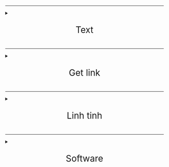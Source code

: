 ***

<details><summary><span style="font-size:2em;"><p align="center">Text</p></span></summary>

<p><a href="http://txt.do/53bv4">http://txt.do/53bv4</a></p>

<p><a href="https://github.com/meav/meav.github.io">https://github.com/meav/meav.github.io</a></p>

<p><a href="https://github.com/meav/text">https://github.com/meav/text</a></p>

<p><a href="https://github.com/meav/text/releases/latest">https://github.com/meav/text/releases/latest</a></p>

</details>

***

<details><summary><span style="font-size:2em;"><p align="center">Get link</p></span></summary>

<p><a href="https://linksvip.net/">https://linksvip.net/</a></p>

<p><a href="http://taive.cf/">http://taive.cf/</a></p>

</details>

***

<details><summary><span style="font-size:2em;"><p align="center">Linh tinh</p></span></summary>

<details><summary><span style="font-size:1.2em;"> Milan</span></summary>

<p></p>

<p><a href="https://www.fullmatchesandshows.com/">https://www.fullmatchesandshows.com/</a></p>

<p><a href="http://www.replaymatches.com/">http://www.replaymatches.com/</a></p>

<p><a href="https://www.google.com/search?q=ac+milan#sie=t;/m/011v3;2;/m/03zv9;mt;fp;1;;">https://www.google.com/search?q=ac+milan#sie=t;/m/011v3;2;/m/03zv9;mt;fp;1;;</a></p>

<p><a href="https://www.fotmob.com/teams/8564/fixtures/">https://www.fotmob.com/teams/8564/fixtures/</a></p>

<p><a href="https://www.transfermarkt.com/ac-mailand/alletransfers/verein/5">https://www.transfermarkt.com/ac-mailand/alletransfers/verein/5</a></p>

**

</details>

<p></p>

<details><summary><span style="font-size:1.2em;"> Sport Livestream</span></summary>
  
<p></p>

<p><a href="https://www.footybite.com">https://www.footybite.com</a></p>

<p><a href="https://acelisting.in/">https://acelisting.in/</a></p>

<p><a href="gg.gg/8zy29">gg.gg/8zy29</a></p>

**

</details>

<p></p>

<p><a href="http://www.mappedometer.com">http://www.mappedometer.com</a></p>

<p><a href="http://www.oxfordlearnersdictionaries.com">http://www.oxfordlearnersdictionaries.com</a></p>

<p><a href="https://www.rabb.it/">https://www.rabb.it/</a></p>

<p><a href="http://mirror.ufs.ac.za/">http://mirror.ufs.ac.za/</a></p>

<p><a href="https://sourceforge.net/projects/thumbapps/files/">https://sourceforge.net/projects/thumbapps/files/</a></p>

<p><a href="http://www.fakenamegenerator.com/">http://www.fakenamegenerator.com/</a></p>

<p><a href="https://login.teamviewer.com/connect/Flash">https://login.teamviewer.com/connect/Flash</a></p>

<p><a href="http://sachxua.net/forum/index.php?topic=16946.0">http://sachxua.net/forum/index.php?topic=16946.0</a></p>

<p><a href="http://thuvienphapluat.vn/">http://thuvienphapluat.vn/</a></p>

<p><a href="https://www.giaiphapexcel.com/diendan/forums/">https://www.giaiphapexcel.com/diendan/forums/</a></p>

<details><summary><span style="font-size:1.2em;"> Phim</span></summary>

<p></p>

<p><a href="https://www.fshare.vn/folder/RNN23YCG3Q8L">https://www.fshare.vn/folder/RNN23YCG3Q8L</a></p>

<p><a href="https://traibap.wordpress.com/2011/06/08/76/">https://traibap.wordpress.com/2011/06/08/76/</a></p>

<p><a href="http://www.boxofficemojo.com/franchises/chart/?id=starwars.htm">http://www.boxofficemojo.com/franchises/chart/?id=starwars.htm</a></p>

<p><a href="http://www.boxofficemojo.com/franchises/chart/?id=avengers.htm">http://www.boxofficemojo.com/franchises/chart/?id=avengers.htm</a></p>

**

</details>

<p></p>

<details><summary><span style="font-size:1.2em;"> Nhac</span></summary>

<p></p>

<p><a href="http://itdmusic.me/">http://itdmusic.me/</a></p>

<p><a href="https://ifxd.bid/">https://ifxd.bid/</a></p>

<p><a href="http://www.jpopflac.com/">http://www.jpopflac.com/</a></p>

<p><a href="http://digitalk7.com/">http://digitalk7.com/</a></p>

<p><a href="https://ketnoidamme.vn/threads/tong-hop-nhung-ca-khuc-nhac-hoa-hay-nhat.1460/">https://ketnoidamme.vn/threads/tong-hop-nhung-ca-khuc-nhac-hoa-hay-nhat.1460/</a></p>

<p><a href="https://tieba.baidu.com/p/4100164746">https://tieba.baidu.com/p/4100164746</a></p>

<p>Pass:oricon</p>

<p><a href="http://tieba.baidu.com/p/4157572241">http://tieba.baidu.com/p/4157572241</a></p>

<p><a href="http://www.162wp.com/yinle/2014-12-23/7915.html">http://www.162wp.com/yinle/2014-12-23/7915.html</a></p>

**

</details>

<p></p>

<details><summary><span style="font-size:1.2em;"> ebook</span></summary>

<p></p>

<p><a href="http://www.ebook777.com/">http://www.ebook777.com/</a></p>

<p><a href="https://www.facebook.com/hashtag/ebolicebook">https://www.facebook.com/hashtag/ebolicebook</a></p>

<p><a href="https://www.facebook.com/hashtag/ebolicelite">https://www.facebook.com/hashtag/ebolicelite</a></p>

<p><a href="https://www.wattpad.com/user/gabriel931000">https://www.wattpad.com/user/gabriel931000</a></p>

<details><summary><span style="font-size:1.2em;"> tve-4u</span></summary>

<p></p>

<p><a href="http://tve-4u.org/threads/bo-gia-mario-puzo-doan-tu-huyen-trinh-huy-ninh.27205/">http://tve-4u.org/threads/bo-gia-mario-puzo-doan-tu-huyen-trinh-huy-ninh.27205/</a></p>

<p><a href="http://tve-4u.org/threads/den-khong-hat-bong-watanabe-junichi-tu-sach-tinh-hoa-van-hoc.9656/">http://tve-4u.org/threads/den-khong-hat-bong-watanabe-junichi-tu-sach-tinh-hoa-van-hoc.9656/</a></p>

<p><a href="http://tve-4u.org/threads/thanh-tri-archibald-joseph-cronin.10120/">http://tve-4u.org/threads/thanh-tri-archibald-joseph-cronin.10120/</a></p>

<p><a href="http://tve-4u.org/threads/thay-lang-tadeusz-dolega-mostowicz.14248/">http://tve-4u.org/threads/thay-lang-tadeusz-dolega-mostowicz.14248/</a></p>

**

</details>

</details>

<p></p>

<details><summary><span style="font-size:1.2em;"> Celtic Woman</span></summary>

<p></p>

<p><a href="http://tieba.baidu.com/p/3840006456">http://tieba.baidu.com/p/3840006456</a></p>

<p><a href="http://tieba.baidu.com/p/3263526797">http://tieba.baidu.com/p/3263526797</a></p>

<p><a href="http://tieba.baidu.com/p/2741106090">http://tieba.baidu.com/p/2741106090</a></p>

<p><a href="http://tieba.baidu.com/p/4853103946">http://tieba.baidu.com/p/4853103946</a></p>

<p><a href="https://www.fshare.vn/file/T60H1HW3BT">https://www.fshare.vn/file/T60H1HW3BT</a></p>

<p><a href="https://www.fshare.vn/file/3J88719XM4EEJ73">https://www.fshare.vn/file/3J88719XM4EEJ73</a></p>

</details>

</details>

***

<details><summary><span style="font-size:2em;"><p align="center">Software</p></span></summary>

<p><a href="https://docs.google.com/spreadsheets/d/1o5dmOw8jBCVGxFmlMOsKgoIKULMY7tk-TCSz67IJMc4/pubhtml#">https://docs.google.com/spreadsheets/d/1o5dmOw8jBCVGxFmlMOsKgoIKULMY7tk-TCSz67IJMc4/pubhtml#</a></p>

<p><a href="https://cloud.mail.ru/public/Mv44/8Srx3zLUZ/Windows%2010%20IoT%20Core%2C%20Version%201809%20-%20MSDN/">https://cloud.mail.ru/public/Mv44/8Srx3zLUZ/Windows%2010%20IoT%20Core%2C%20Version%201809%20-%20MSDN/</a></p>

<details><summary><span style="font-size:1.2em;"> Task Scheduler</span></summary>

<p></p>

<p>C:\Users\aa\Documents\WW1\ConEmuPack.171025\ConEmu.exe /MIN /Title ConEmu</p>

<p>Fan case.bat</p>

<p>@Echo off</p>

<p>cmd.exe /c start /min "" "C:\Windows\notepad.exe" "C:\Users\a\Documents\(Empty)\WW\Fan case.txt"</p>

<p>explorer "D:\Me Doanh\TH Tu Liem"</p>

<p><a href="https://social.technet.microsoft.com/Forums/windows/en-US/0462579d-780a-460a-befd-90f755e902aa/how-to-schedule-a-task-on-resume-from-sleep?forum=itprovistaapps">https://social.technet.microsoft.com/Forums/windows/en-US/0462579d-780a-460a-befd-90f755e902aa/how-to-schedule-a-task-on-resume-from-sleep?forum=itprovistaapps</a></p>

<p>Triggers</p>

<p>Begin the task: "On an event"</p>

<p>Log: System</p>

<p>Source: Power-Troubleshooter</p>

<p>Event ID: 1</p>

**

</details>

<p></p>

<details><summary><span style="font-size:1.2em;"> ConEmu</span></summary>

<p></p>

<p><a href="https://github.com/Maximus5/ConEmu">https://github.com/Maximus5/ConEmu</a></p>

<p><a href="https://github.com/Maximus5/ConEmu/issues/1120">https://github.com/Maximus5/ConEmu/issues/1120</a></p>

<details><summary><span style="font-size:1.2em;"> Tweaking the CmdInit.cmd file:</span></summary>

<p></p>

<p>Remove this: set ConEmuPrompt0=$E[m$E[32m$E]9;8;"USERNAME"$E\@$E]9;8;"COMPUTERNAME"$E\$S</p>

<p>Edit last line to: PROMPT $E[23B$E[23A%ConEmuPrompt1%%ConEmuPrompt2%%ConEmuPrompt3%</p>

**

</details>

<p></p>

<p><a href="https://github.com/joonro/ConEmu-Color-Themes/blob/master/themes/monokai.xml">https://github.com/joonro/ConEmu-Color-Themes/blob/master/themes/monokai.xml</a></p>

<p>chcp utf-8</p>

<p>alias e="C:\Users\aa\Documents\WW1\CubicExplorerPortable\CubicExplorerPortable.exe" $*</p>

**

</details>

<p></p>

<p><a href="https://github.com/vatterspun/cubicexplorer">https://github.com/vatterspun/cubicexplorer</a></p>

<p><a href="http://www.ltr-data.se/opencode.html/#ImDisk">http://www.ltr-data.se/opencode.html/#ImDisk</a></p>

<p><a href="https://sourceforge.net/projects/imdisk-toolkit/">https://sourceforge.net/projects/imdisk-toolkit/</a></p>

<p><a href="http://www.mitec.cz/tmx.html">http://www.mitec.cz/tmx.html</a></p>

<p><a href="http://www.hexagora.com/en_dw_davperf.asp">http://www.hexagora.com/en_dw_davperf.asp</a></p>

<p><a href="http://www.bandisoft.com/honeyview/">http://www.bandisoft.com/honeyview/</a></p>

<p><a href="https://geekuninstaller.com/download">https://geekuninstaller.com/download</a></p>

</details>
